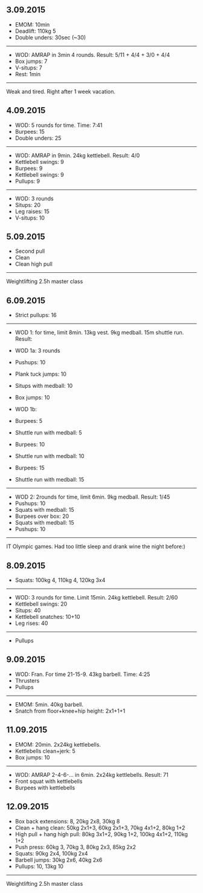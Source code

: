 ## 3.09.2015

* EMOM: 10min
* Deadlift: 110kg 5
* Double unders: 30sec (~30)

---

* WOD: AMRAP in 3min 4 rounds. Result: 5/11 + 4/4 + 3/0 + 4/4
* Box jumps: 7
* V-situps: 7
* Rest: 1min

---

Weak and tired. Right after 1 week vacation.

## 4.09.2015

* WOD: 5 rounds for time. Time: 7:41
* Burpees: 15
* Double unders: 25

---

* WOD: AMRAP in 9min. 24kg kettlebell. Result: 4/0
* Kettlebell swings: 9
* Burpees: 9
* Kettlebell swings: 9
* Pullups: 9

---

* WOD: 3 rounds
* Situps: 20
* Leg raises: 15
* V-situps: 10

## 5.09.2015

* Second pull
* Clean
* Clean high pull

---

Weightlifting 2.5h master class

## 6.09.2015

* Strict pullups: 16

---

* WOD 1: for time, limit 8min. 13kg vest. 9kg medball. 15m shuttle run. Result: 

* WOD 1a: 3 rounds
* Pushups: 10
* Plank tuck jumps: 10
* Situps with medball: 10
* Box jumps: 10

* WOD 1b:
* Burpees: 5
* Shuttle run with medball: 5
* Burpees: 10
* Shuttle run with medball: 10
* Burpees: 15
* Shuttle run with medball: 15

---

* WOD 2: 2rounds for time, limit 6min. 9kg medball. Result: 1/45
* Pushups: 10
* Squats with medball: 15
* Burpees over box: 20
* Squats with medball: 15
* Pushups: 10

---

IT Olympic games. Had too little sleep and drank wine the night before:)

## 8.09.2015

* Squats: 100kg 4, 110kg 4, 120kg 3x4

---

* WOD: 3 rounds for time. Limit 15min. 24kg kettlebell. Result: 2/60
* Kettlebell swings: 20
* Situps: 40
* Kettlebell snatches: 10+10
* Leg rises: 40

---

* Pullups

## 9.09.2015

* WOD: Fran. For time 21-15-9. 43kg barbell. Time: 4:25
* Thrusters
* Pullups

---

* EMOM: 5min. 40kg barbell.
* Snatch from floor+knee+hip height: 2x1+1+1

## 11.09.2015

* EMOM: 20min. 2x24kg kettlebells.
* Kettlebells clean+jerk: 5
* Box jumps: 10

---

* WOD: AMRAP 2-4-6-... in 6min. 2x24kg kettlebells. Result: 71
* Front squat with kettlebells
* Burpees with kettlebells

## 12.09.2015

* Box back extensions: 8, 20kg 2x8, 30kg 8
* Clean + hang clean:  50kg 2x1+3, 60kg 2x1+3, 70kg 4x1+2, 80kg 1+2
* High pull + hang high pull: 80kg 3x1+2, 90kg 1+2, 100kg 4x1+2, 110kg 1+2
* Push press: 60kg 3, 70kg 3, 80kg 2x3, 85kg 2x2
* Squats: 90kg 2x4, 100kg 2x4
* Barbell jumps: 30kg 2x6, 40kg 2x6
* Pullups: 10, 13kg 10

---

Weightlifting 2.5h master class

